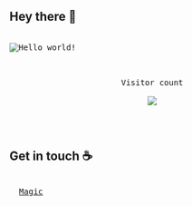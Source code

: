 ## Hey there :wave:
<pre>

<img align="center" src="https://raw.githubusercontent.com/sagar-viradiya/sagar-viradiya/master/resources/banner.png" alt="Hello world!">

<p align="center"> 
Visitor count<br>
<img src="https://profile-counter.glitch.me/Ash310u/count.svg" />
</p>
  
</pre>

## Get in touch :coffee:

<pre>
  
  <a href="https://linktree-ashu.netlify.app">Magic</a>

</pre>
